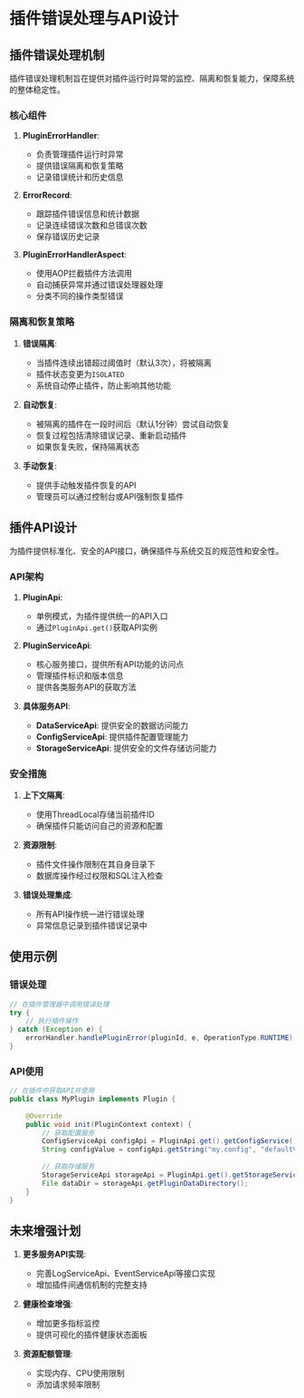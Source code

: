 # 插件错误处理与API设计

## 插件错误处理机制

插件错误处理机制旨在提供对插件运行时异常的监控、隔离和恢复能力，保障系统的整体稳定性。

### 核心组件

1. **PluginErrorHandler**: 
   - 负责管理插件运行时异常
   - 提供错误隔离和恢复策略
   - 记录错误统计和历史信息

2. **ErrorRecord**:
   - 跟踪插件错误信息和统计数据
   - 记录连续错误次数和总错误次数
   - 保存错误历史记录

3. **PluginErrorHandlerAspect**:
   - 使用AOP拦截插件方法调用
   - 自动捕获异常并通过错误处理器处理
   - 分类不同的操作类型错误

### 隔离和恢复策略

1. **错误隔离**:
   - 当插件连续出错超过阈值时（默认3次），将被隔离
   - 插件状态变更为`ISOLATED`
   - 系统自动停止插件，防止影响其他功能

2. **自动恢复**:
   - 被隔离的插件在一段时间后（默认1分钟）尝试自动恢复
   - 恢复过程包括清除错误记录、重新启动插件
   - 如果恢复失败，保持隔离状态

3. **手动恢复**:
   - 提供手动触发插件恢复的API
   - 管理员可以通过控制台或API强制恢复插件

## 插件API设计

为插件提供标准化、安全的API接口，确保插件与系统交互的规范性和安全性。

### API架构

1. **PluginApi**:
   - 单例模式，为插件提供统一的API入口
   - 通过`PluginApi.get()`获取API实例

2. **PluginServiceApi**:
   - 核心服务接口，提供所有API功能的访问点
   - 管理插件标识和版本信息
   - 提供各类服务API的获取方法

3. **具体服务API**:
   - **DataServiceApi**: 提供安全的数据访问能力
   - **ConfigServiceApi**: 提供插件配置管理能力
   - **StorageServiceApi**: 提供安全的文件存储访问能力

### 安全措施

1. **上下文隔离**:
   - 使用ThreadLocal存储当前插件ID
   - 确保插件只能访问自己的资源和配置

2. **资源限制**:
   - 插件文件操作限制在其自身目录下
   - 数据库操作经过权限和SQL注入检查

3. **错误处理集成**:
   - 所有API操作统一进行错误处理
   - 异常信息记录到插件错误记录中

## 使用示例

### 错误处理

```java
// 在插件管理器中调用错误处理
try {
    // 执行插件操作
} catch (Exception e) {
    errorHandler.handlePluginError(pluginId, e, OperationType.RUNTIME);
}
```

### API使用

```java
// 在插件中获取API并使用
public class MyPlugin implements Plugin {
    
    @Override
    public void init(PluginContext context) {
        // 获取配置服务
        ConfigServiceApi configApi = PluginApi.get().getConfigService();
        String configValue = configApi.getString("my.config", "defaultValue");
        
        // 获取存储服务
        StorageServiceApi storageApi = PluginApi.get().getStorageService();
        File dataDir = storageApi.getPluginDataDirectory();
    }
}
```

## 未来增强计划

1. **更多服务API实现**:
   - 完善LogServiceApi、EventServiceApi等接口实现
   - 增加插件间通信机制的完整支持

2. **健康检查增强**:
   - 增加更多指标监控
   - 提供可视化的插件健康状态面板

3. **资源配额管理**:
   - 实现内存、CPU使用限制
   - 添加请求频率限制 